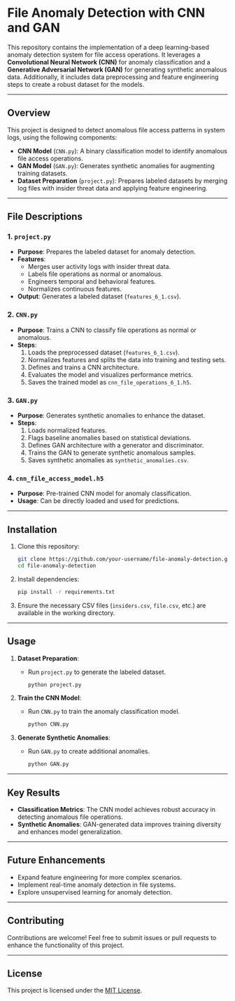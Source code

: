 # File Anomaly Detection with CNN and GAN

This repository contains the implementation of a deep learning-based anomaly detection system for file access operations. It leverages a **Convolutional Neural Network (CNN)** for anomaly classification and a **Generative Adversarial Network (GAN)** for generating synthetic anomalous data. Additionally, it includes data preprocessing and feature engineering steps to create a robust dataset for the models.

---

## Overview

This project is designed to detect anomalous file access patterns in system logs, using the following components:

- **CNN Model** (`CNN.py`): A binary classification model to identify anomalous file access operations.
- **GAN Model** (`GAN.py`): Generates synthetic anomalies for augmenting training datasets.
- **Dataset Preparation** (`project.py`): Prepares labeled datasets by merging log files with insider threat data and applying feature engineering.

---

## File Descriptions

### 1. **`project.py`**
   - **Purpose**: Prepares the labeled dataset for anomaly detection.
   - **Features**:
     - Merges user activity logs with insider threat data.
     - Labels file operations as normal or anomalous.
     - Engineers temporal and behavioral features.
     - Normalizes continuous features.
   - **Output**: Generates a labeled dataset (`features_6_1.csv`).

### 2. **`CNN.py`**
   - **Purpose**: Trains a CNN to classify file operations as normal or anomalous.
   - **Steps**:
     1. Loads the preprocessed dataset (`features_6_1.csv`).
     2. Normalizes features and splits the data into training and testing sets.
     3. Defines and trains a CNN architecture.
     4. Evaluates the model and visualizes performance metrics.
     5. Saves the trained model as `cnn_file_operations_6_1.h5`.

### 3. **`GAN.py`**
   - **Purpose**: Generates synthetic anomalies to enhance the dataset.
   - **Steps**:
     1. Loads normalized features.
     2. Flags baseline anomalies based on statistical deviations.
     3. Defines GAN architecture with a generator and discriminator.
     4. Trains the GAN to generate synthetic anomalous samples.
     5. Saves synthetic anomalies as `synthetic_anomalies.csv`.

### 4. **`cnn_file_access_model.h5`**
   - **Purpose**: Pre-trained CNN model for anomaly classification.
   - **Usage**: Can be directly loaded and used for predictions.

---

## Installation

1. Clone this repository:
   ```bash
   git clone https://github.com/your-username/file-anomaly-detection.git
   cd file-anomaly-detection
   ```

2. Install dependencies:
   ```bash
   pip install -r requirements.txt
   ```

3. Ensure the necessary CSV files (`insiders.csv`, `file.csv`, etc.) are available in the working directory.

---

## Usage

1. **Dataset Preparation**:
   - Run `project.py` to generate the labeled dataset.
     ```bash
     python project.py
     ```

2. **Train the CNN Model**:
   - Run `CNN.py` to train the anomaly classification model.
     ```bash
     python CNN.py
     ```

3. **Generate Synthetic Anomalies**:
   - Run `GAN.py` to create additional anomalies.
     ```bash
     python GAN.py
     ```

---

## Key Results

- **Classification Metrics**: The CNN model achieves robust accuracy in detecting anomalous file operations.
- **Synthetic Anomalies**: GAN-generated data improves training diversity and enhances model generalization.

---

## Future Enhancements

- Expand feature engineering for more complex scenarios.
- Implement real-time anomaly detection in file systems.
- Explore unsupervised learning for anomaly detection.

---

## Contributing

Contributions are welcome! Feel free to submit issues or pull requests to enhance the functionality of this project.

---

## License

This project is licensed under the [MIT License](LICENSE).



